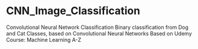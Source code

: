 # CNN_Image_Classification
Convolutional Neural Network Classification
Binary classification from  Dog and Cat Classes, based on Convolutional Neural Networks
Based on Udemy Course: Machine Learning A-Z
